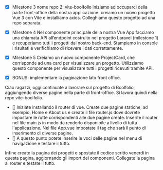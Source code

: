 
- [x]  Milestone 3
nome repo 2: vite-boolfolio
Iniziamo ad occuparci della parte front-office della nostra applicazione: creiamo un nuovo progetto Vue 3 con Vite e installiamo axios.
Colleghiamo questo progetto ad una repo separata.

- [x]  Milestone 4
Nel componente principale della nostra Vue App facciamo una chiamata API all’endpoint costruito nel progetto Laravel (milestone 1) e recuperiamo tutti i progetti dal nostro back-end.
Stampiamo in console i risultati e verifichiamo di ricevere i dati correttamente.

- [x]  Milestone 5
Creiamo un nuovo componente ProjectCard, che corrisponde ad una card per visualizzare un progetto. Utilizziamo questo componente per visualizzare tutti i progetti ricevuti tramite API.

- [x]  BONUS:
implementare la paginazione lato front office.

Ciao ragazzi,
oggi continuate a lavorare sul progetto di Boolfolio, aggiungendo diverse pagine nella parte di front-office.
Si lavora quindi nella repo vite-boolfolio.

- [] Iniziate installando il router di vue. Create due pagine statiche, ad esempio, Home e About us e create il file router.js dove dovrete impostare le rotte corrispondenti alle due pagine create. Inserite il router nel file main.js in modo da renderlo disponibile a livello di tutta l'applicazione. Nel file App.vue impostate il tag <router-view> che sarà il punto di inserimento di diverse pagine.
- [] A questo punto potete inserire le voci delle pagine nel menu di navigazione e testare il tutto.

Infine create la pagina dei progetti e spostate il codice scritto venerdì in questa pagina, aggiornando gli import dei componenti. Collegate la pagina al router e testate il tutto.
